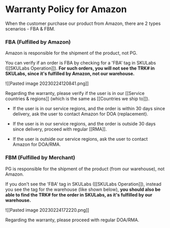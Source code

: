 # Warranty Policy for Amazon

When the customer purchase our product from Amazon, there are 2 types scenarios - FBA & FBM.

### FBA (Fulfilled by Amazon)

Amazon is responsible for the shipment of the product, not PG. 

You can verify if an order is FBA by checking for a 'FBA' tag in SKULabs ([[SKULabs Operation]]). **For such orders, you will not see the TRK# in SKULabs, since it's fulfilled by Amazon, not our warehouse.**

![[Pasted image 20230224120841.png]]

Regarding the warranty, please verify if the user is in our [[Service countries & regions]] (which is the same as [[Countries we ship to]]). 

- If the user is in our service regions, and the order is within 30 days since delivery, ask the user to contact Amazon for DOA (replacement).

- If the user is in our service regions, and the order is outside 30 days since delivery, proceed with regular [[RMA]].

- If the user is outside our service regions, ask the user to contact Amazon for DOA/RMA.


### FBM (Fulfilled by Merchant)

PG is responsible for the shipment of the product (from our warehouse), not Amazon. 

If you don't see the 'FBA' tag in SKULabs ([[SKULabs Operation]]), instead you see the tag for the warehouse (like shown below), **you should also be able to find the TRK# for the order in SKULabs, as it's fulfilled by our warehouse.**

![[Pasted image 20230224172220.png]]

Regarding the warranty, please proceed with regular DOA/RMA.